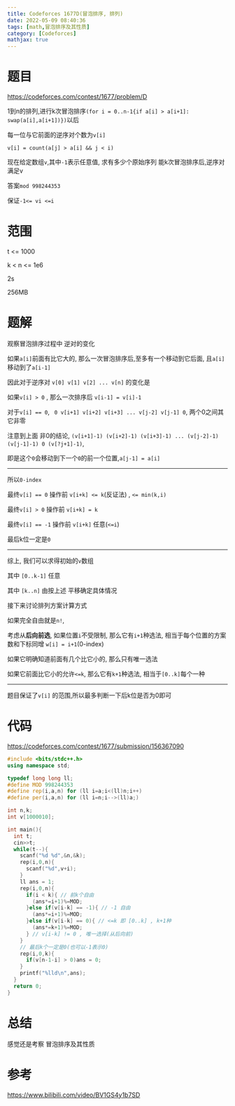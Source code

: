 ```yaml
---
title: Codeforces 1677D(冒泡排序, 排列)
date: 2022-05-09 08:40:36
tags: [math,冒泡排序及其性质]
category: [Codeforces]
mathjax: true
---
```


# 题目

https://codeforces.com/contest/1677/problem/D

1到n的排列,进行k次冒泡排序`(for i = 0..n-1{if a[i] > a[i+1]: swap(a[i],a[i+1])})`以后

每一位与它前面的逆序对个数为`v[i]`

`v[i] = count(a[j] > a[i] && j < i)`

现在给定数组`v`,其中`-1`表示任意值, 求有多少个原始序列 能k次冒泡排序后,逆序对满足v

答案`mod 998244353`

保证`-1<= vi <=i`


# 范围

t <= 1000

k < n <= 1e6

2s

256MB

# 题解

观察冒泡排序过程中 逆对的变化

如果`a[i]`前面有比它大的, 那么一次冒泡排序后,至多有一个移动到它后面, 且`a[i]`移动到了`a[i-1]`

因此对于逆序对 `v[0] v[1] v[2] ... v[n]` 的变化是

如果`v[i] > 0` , 那么一次排序后 `v[i-1] = v[i]-1`

对于`v[i] == 0`, ` 0 v[i+1] v[i+2] v[i+3] ... v[j-2] v[j-1] 0`, 两个0之间其它非零

注意到上面 非0的结论, `(v[i+1]-1) (v[i+2]-1) (v[i+3]-1) ... (v[j-2]-1) (v[j-1]-1) 0 (v[?j+1]-1)`,

即是这个`0`会移动到下一个`0`的前一个位置,`a[j-1] = a[i]`

---

所以`0-index`

最终`v[i] == 0` 操作前 `v[i+k] <= k`(反证法) , `<= min(k,i)`

最终`v[i] > 0` 操作前 `v[i+k] = k`

最终`v[i] == -1` 操作前 `v[i+k]` 任意(`<=i`)

最后k位一定是`0`

---

综上, 我们可以求得初始的`v`数组

其中 `[0..k-1]` 任意

其中 `[k..n]` 由按上述 平移确定具体情况

接下来讨论排列方案计算方式

如果完全自由就是`n!`,

考虑从**后向前选**, 如果位置`i`不受限制, 那么它有`i+1`种选法, 相当于每个位置的方案数和下标同增 `w[i] = i+1`(0-index)

如果它明确知道前面有几个比它小的, 那么只有唯一选法

如果它前面比它小的允许`<=k`, 那么它有`k+1`种选法, 相当于`[0..k]`每个一种

---

题目保证了`v[i]` 的范围,所以最多判断一下后k位是否为0即可

# 代码

https://codeforces.com/contest/1677/submission/156367090

```cpp
#include <bits/stdc++.h>
using namespace std;

typedef long long ll;
#define MOD 998244353
#define rep(i,a,n) for (ll i=a;i<(ll)n;i++)
#define per(i,a,n) for (ll i=n;i-->(ll)a;)

int n,k;
int v[1000010];

int main(){
  int t;
  cin>>t;
  while(t--){
    scanf("%d %d",&n,&k);
    rep(i,0,n){
      scanf("%d",v+i);
    }
    ll ans = 1;
    rep(i,0,n){
      if(i < k){ // 前k个自由
        (ans*=i+1)%=MOD;
      }else if(v[i-k] == -1){ // -1 自由
        (ans*=i+1)%=MOD;
      }else if(v[i-k] == 0){ // <=k 即 [0..k] , k+1种
        (ans*=k+1)%=MOD;
      } // v[i-k] != 0 , 唯一选择(从后向前)
    }
    // 最后k个一定是0(也可以-1表示0)
    rep(i,0,k){
      if(v[n-1-i] > 0)ans = 0;
    }
    printf("%lld\n",ans);
  }
  return 0;
}
```

# 总结

感觉还是考察 冒泡排序及其性质


# 参考

https://www.bilibili.com/video/BV1GS4y1b7SD
